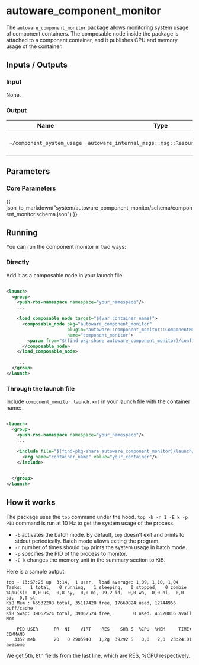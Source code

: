 # autoware_component_monitor

The `autoware_component_monitor` package allows monitoring system usage of component containers.
The composable node inside the package is attached to a component container, and it publishes CPU and memory usage of
the container.

## Inputs / Outputs

### Input

None.

### Output

| Name                       | Type                                               | Description            |
| -------------------------- | -------------------------------------------------- | ---------------------- |
| `~/component_system_usage` | `autoware_internal_msgs::msg::ResourceUsageReport` | CPU, Memory usage etc. |

## Parameters

### Core Parameters

{{ json_to_markdown("system/autoware_component_monitor/schema/component_monitor.schema.json") }}

## Running

You can run the component monitor in two ways:

### Directly

Add it as a composable node in your launch file:

```xml

<launch>
  <group>
    <push-ros-namespace namespace="your_namespace"/>
    ...

    <load_composable_node target="$(var container_name)">
      <composable_node pkg="autoware_component_monitor"
                       plugin="autoware::component_monitor::ComponentMonitor"
                       name="component_monitor">
        <param from="$(find-pkg-share autoware_component_monitor)/config/component_monitor.param.yaml"/>
      </composable_node>
    </load_composable_node>

    ...
  </group>
</launch>
```

### Through the launch file

Include `component_monitor.launch.xml` in your launch file with the container name:

```xml

<launch>
  <group>
    <push-ros-namespace namespace="your_namespace"/>
    ...

    <include file="$(find-pkg-share autoware_component_monitor)/launch/component_monitor.launch.xml">
      <arg name="container_name" value="your_container"/>
    </include>

    ...
  </group>
</launch>
```

## How it works

The package uses the `top` command under the hood.
`top -b -n 1 -E k -p PID` command is run at 10 Hz to get the system usage of the process.

- `-b` activates the batch mode. By default, `top` doesn't exit and prints to stdout periodically. Batch mode allows
  exiting the program.
- `-n` number of times should `top` prints the system usage in batch mode.
- `-p` specifies the PID of the process to monitor.
- `-E k` changes the memory unit in the summary section to KiB.

Here is a sample output:

```text
top - 13:57:26 up  3:14,  1 user,  load average: 1,09, 1,10, 1,04
Tasks:   1 total,   0 running,   1 sleeping,   0 stopped,   0 zombie
%Cpu(s):  0,0 us,  0,8 sy,  0,0 ni, 99,2 id,  0,0 wa,  0,0 hi,  0,0 si,  0,0 st
KiB Mem : 65532208 total, 35117428 free, 17669824 used, 12744956 buff/cache
KiB Swap: 39062524 total, 39062524 free,        0 used. 45520816 avail Mem

    PID USER      PR  NI    VIRT    RES    SHR S  %CPU  %MEM     TIME+ COMMAND
   3352 meb       20   0 2905940   1,2g  39292 S   0,0   2,0  23:24.01 awesome
```

We get 5th, 8th fields from the last line, which are RES, %CPU respectively.
